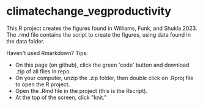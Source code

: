 # climatechange_vegproductivity

This R project creates the figures found in Williams, Funk, and Shukla 2023. The .rmd file contains the script to create the figures, using data found in the data folder. 

Haven't used Rmarkdown? Tips:
- On this page (on github), click the green 'code' button and download .zip of all files in repo.
- On your computer, unzip the .zip folder, then double click on .Rproj file to open the R project. 
- Open the .Rmd file in the project (this is the Rscript).
- At the top of the screen, click "knit."